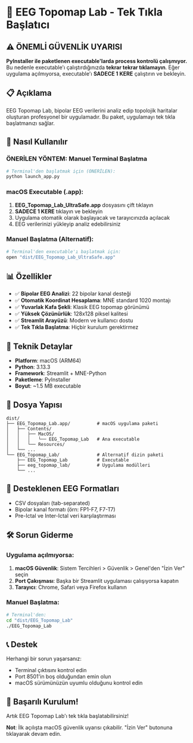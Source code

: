 # 🧠 EEG Topomap Lab - Tek Tıkla Başlatıcı

## ⚠️ ÖNEMLİ GÜVENLİK UYARISI

**PyInstaller ile paketlenen executable'larda process kontrolü çalışmıyor.** Bu nedenle executable'ı çalıştırdığınızda **tekrar tekrar tıklamayın**. Eğer uygulama açılmıyorsa, executable'ı **SADECE 1 KERE** çalıştırın ve bekleyin.

## 📋 Açıklama

EEG Topomap Lab, bipolar EEG verilerini analiz edip topolojik haritalar oluşturan profesyonel bir uygulamadır. Bu paket, uygulamayı tek tıkla başlatmanızı sağlar.

## 🚀 Nasıl Kullanılır

### ÖNERİLEN YÖNTEM: Manuel Terminal Başlatma

```bash
# Terminal'den başlatmak için (ÖNERİLEN):
python launch_app.py
```

### macOS Executable (.app):

1. **EEG_Topomap_Lab_UltraSafe.app** dosyasını çift tıklayın
2. **SADECE 1 KERE** tıklayın ve bekleyin
3. Uygulama otomatik olarak başlayacak ve tarayıcınızda açılacak
4. EEG verilerinizi yükleyip analiz edebilirsiniz

### Manuel Başlatma (Alternatif):

```bash
# Terminal'den executable'ı başlatmak için:
open "dist/EEG_Topomap_Lab_UltraSafe.app"
```

## 📊 Özellikler

- ✅ **Bipolar EEG Analizi**: 22 bipolar kanal desteği
- ✅ **Otomatik Koordinat Hesaplama**: MNE standard 1020 montajı
- ✅ **Yuvarlak Kafa Şekli**: Klasik EEG topomap görünümü
- ✅ **Yüksek Çözünürlük**: 128x128 piksel kalitesi
- ✅ **Streamlit Arayüzü**: Modern ve kullanıcı dostu
- ✅ **Tek Tıkla Başlatma**: Hiçbir kurulum gerektirmez

## 🔧 Teknik Detaylar

- **Platform**: macOS (ARM64)
- **Python**: 3.13.3
- **Framework**: Streamlit + MNE-Python
- **Paketleme**: PyInstaller
- **Boyut**: ~1.5 MB executable

## 📁 Dosya Yapısı

```
dist/
├── EEG_Topomap_Lab.app/          # macOS uygulama paketi
│   ├── Contents/
│   │   ├── MacOS/
│   │   │   └── EEG_Topomap_Lab   # Ana executable
│   │   └── Resources/
│   └── ...
└── EEG_Topomap_Lab/              # Alternatif dizin paketi
    ├── EEG_Topomap_Lab           # Executable
    ├── eeg_topomap_lab/          # Uygulama modülleri
    └── ...
```

## 🎯 Desteklenen EEG Formatları

- CSV dosyaları (tab-separated)
- Bipolar kanal formatı (örn: FP1-F7, F7-T7)
- Pre-Ictal ve Inter-Ictal veri karşılaştırması

## 🛠️ Sorun Giderme

### Uygulama açılmıyorsa:

1. **macOS Güvenlik**: Sistem Tercihleri > Güvenlik > Genel'den "İzin Ver" seçin
2. **Port Çakışması**: Başka bir Streamlit uygulaması çalışıyorsa kapatın
3. **Tarayıcı**: Chrome, Safari veya Firefox kullanın

### Manuel Başlatma:

```bash
# Terminal'den:
cd "dist/EEG_Topomap_Lab"
./EEG_Topomap_Lab
```

## 📞 Destek

Herhangi bir sorun yaşarsanız:
- Terminal çıktısını kontrol edin
- Port 8501'in boş olduğundan emin olun
- macOS sürümünüzün uyumlu olduğunu kontrol edin

## 🎉 Başarılı Kurulum!

Artık EEG Topomap Lab'ı tek tıkla başlatabilirsiniz! 

**Not**: İlk açılışta macOS güvenlik uyarısı çıkabilir. "İzin Ver" butonuna tıklayarak devam edin.

